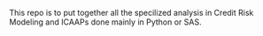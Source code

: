 This repo is to put together all the specilized analysis in Credit Risk Modeling and ICAAPs done mainly in Python or SAS.
